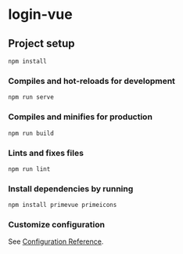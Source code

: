 # login-vue

## Project setup

```
npm install
```

### Compiles and hot-reloads for development

```
npm run serve
```

### Compiles and minifies for production

```
npm run build
```

### Lints and fixes files

```
npm run lint
```

### Install dependencies by running

```
npm install primevue primeicons
```

### Customize configuration

See [Configuration Reference](https://cli.vuejs.org/config/).
